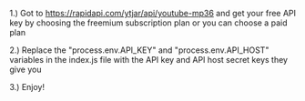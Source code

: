 1.) Got to https://rapidapi.com/ytjar/api/youtube-mp36 and get your free API key by choosing the freemium subscription plan or you can choose a paid plan

2.) Replace the "process.env.API_KEY" and "process.env.API_HOST" variables in the index.js file with the API key and API host secret keys they give you 

3.) Enjoy!
